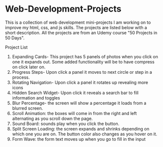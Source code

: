 # Web-Development-Projects
This is a collection of web development mini-projects I am working on to improve my html, css, and js skills. The projects are listed below with a short description. All the projects are from an Udemy course "50 Projects in 50 Days". 

Project List
1. Expanding Cards- This project has 5 panels of photos when you click on one it expands out. Some added functionality will be to have compress on click later on. 
2. Progress Steps- Upon click a panel it moves to next circle or step in a process.
3. Rotating Navigation- Upon click a panel it rotates up revealing more icons 
4. Hidden Search Widget- Upon click it reveals a search bar to fill information and toggles
5. Blur Percentage- the screen will show a percentage it loads from a blurred screen.
6. Scroll Animation: the boxes will come in from the right and left alternating as you scroll down the page.
7. Sound Board: sounds play when you click the button.
8. Split Screen Loading: the screen expands and shrinks depending on which one you are on. The button color also changes as you hover on it. 
9. Form Wave: the form text moves up when you go to fill in the input
